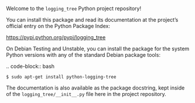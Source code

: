 Welcome to the `logging_tree` Python project repository!

You can install this package and read its documentation
at the project’s official entry on the Python Package Index:

https://pypi.python.org/pypi/logging_tree

On Debian Testing and Unstable, you can install the package for the
system Python versions with any of the standard Debian package tools:

.. code-block:: bash

    $ sudo apt-get install python-logging-tree

The documentation is also available as the package docstring,
kept inside of the `logging_tree/__init__.py` file here in the
project repository.
